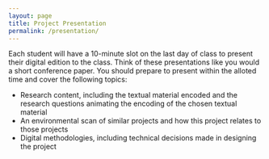 ```yaml
---
layout: page
title: Project Presentation
permalink: /presentation/
---
```


Each student will have a 10-minute slot on the last day of class to present their digital edition to the class.
Think of these presentations like you would a short conference paper. You should prepare to present within the alloted time 
and cover the following topics:
* Research content, including the textual material encoded and the research questions animating
the encoding of the chosen textual material 
* An environmental scan of similar projects and how this project relates to those projects 
* Digital methodologies, including technical decisions made in designing the project